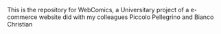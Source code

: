 This is the repository for WebComics, a Universitary project of a e-commerce website did with my colleagues Piccolo Pellegrino and Bianco Christian
